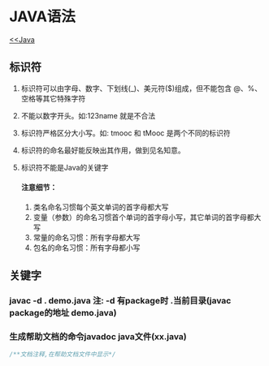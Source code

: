 # JAVA语法
[<<Java](/back/java/README)

## 标识符

1. 标识符可以由字母、数字、下划线(_)、美元符($)组成，但不能包含 @、%、空格等其它特殊字符

2. 不能以数字开头。如:123name 就是不合法

3. 标识符严格区分大小写。如: tmooc 和 tMooc 是两个不同的标识符

4. 标识符的命名最好能反映出其作用，做到见名知意。

5. 标识符不能是Java的关键字

   #### 注意细节：
   1. 类名命名习惯每个英文单词的首字母都大写
   2. 变量（参数）的命名习惯首个单词的首字母小写，其它单词的首字母都大写
   3. 常量的命名习惯：所有字母都大写
   4. 包名的命名习惯：所有字母都小写

## 关键字

### javac -d . demo.java 注: -d 有package时  .当前目录(javac package的地址 demo.java)

### 生成帮助文档的命令javadoc java文件(xx.java)

~~~java
/**文档注释,在帮助文档文件中显示*/
~~~